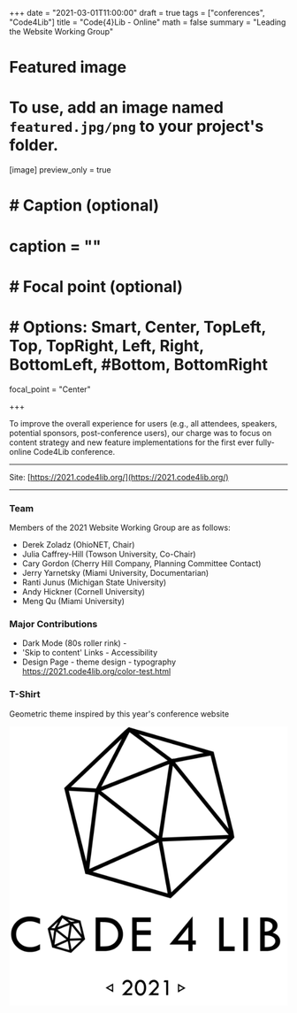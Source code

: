 +++
date = "2021-03-01T11:00:00"
draft = true
tags = ["conferences", "Code4Lib"]
title = "Code{4}Lib - Online"
math = false
summary = "Leading the Website Working Group"

# Featured image
# To use, add an image named `featured.jpg/png` to your project's folder.
[image]
   preview_only = true
#  # Caption (optional)
#  caption = ""
#
#  # Focal point (optional)
#  # Options: Smart, Center, TopLeft, Top, TopRight, Left, Right, BottomLeft, #Bottom, BottomRight
   focal_point = "Center"

+++

To improve the overall experience for users (e.g., all attendees, speakers, potential sponsors, post-conference users), our charge was to focus on content strategy and new feature implementations for the first ever fully-online Code4Lib conference. 

<hr/>

Site: [https://2021.code4lib.org/](https://2021.code4lib.org/)

<hr/>

### Team
Members of the 2021 Website Working Group are as follows:

- Derek Zoladz (OhioNET, Chair)
- Julia Caffrey-Hill (Towson University, Co-Chair)
- Cary Gordon (Cherry Hill Company, Planning Committee Contact)
- Jerry Yarnetsky (Miami University, Documentarian)
- Ranti Junus (Michigan State University)
- Andy Hickner (Cornell University)
- Meng Qu (Miami University)


### Major Contributions
- Dark Mode (80s roller rink) - 
- 'Skip to content' Links - Accessibility
- Design Page - theme design - typography https://2021.code4lib.org/color-test.html

### T-Shirt
Geometric theme inspired by this year's conference website

![t-shirt](2021-tshirt.png)

